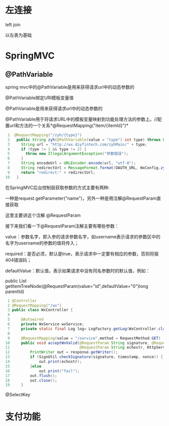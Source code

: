 # 左连接

left join

以左表为基础

# SpringMVC

## @PathVariable

spring mvc中的@PathVariable是用来获得请求url中的动态参数的

@PathVariable绑定URI模板变量值

@PathVariable是用来获得请求url中的动态参数的

@PathVariable用于将请求URL中的模板变量映射到功能处理方法的参数上。//配置url和方法的一个关系*@RequestMapping("item/{itemId}")*



```java
 1  @RequestMapping("/zyh/{type}")
 2   public String zyh(@PathVariable(value = "type") int type) throws UnsupportedEncodingException {
 3     String url = "http://wx.diyfintech.com/zyhMain/" + type;
 4     if (type != 1 && type != 2) {
 5       throw new IllegalArgumentException("参数错误");
 6     }
 7     String encodeUrl = URLEncoder.encode(url, "utf-8");
 8     String redirectUrl = MessageFormat.format(OAUTH_URL, WxConfig.zyhAppId, encodeUrl, "snsapi_userinfo", UUID.randomUUID().toString().replace("-", ""));
 9     return "redirect:" + redirectUrl;
10   }
```

在SpringMVC后台控制层获取参数的方式主要有两种:

一种是request.getParameter("name")，另外一种是用注解@RequestParam直接获取

这里主要讲这个注解 @RequestParam

接下来我们看一下@RequestParam注解主要有哪些参数：

value：参数名字，即入参的请求参数名字，如username表示请求的参数区中的名字为username的参数的值将传入；

required：是否必须，默认是true，表示请求中一定要有相应的参数，否则将报404错误码；

defaultValue：默认值，表示如果请求中没有同名参数时的默认值，例如：

public List<EasyUITreeNode> getItemTreeNode(@RequestParam(value="id",defaultValue="0")long parentId)

```java
 1 @Controller
 2 @RequestMapping("/wx")
 3 public class WxController {
 4 
 5     @Autowired
 6     private WxService wxService;
 7     private static final Log log= LogFactory.getLog(WxController.class);
 8 
 9     @RequestMapping(value = "/service",method = RequestMethod.GET)
10     public void acceptWxValid(@RequestParam String signature, @RequestParam String timestamp, @RequestParam String nonce,
11                               @RequestParam String echostr, HttpServletResponse response) throws IOException {
12         PrintWriter out = response.getWriter();
13         if (SignUtil.checkSignature(signature, timestamp, nonce)) {
14             out.print(echostr);
15         }else
16             out.print("fail");
17         out.flush();
18         out.close();
19     }
```

@SelectKey

# 支付功能